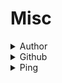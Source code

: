 # Misc



<details>

<summary>Author</summary>

Information about the authors

<pre><code><strong>- Developers
</strong>- Github
- Creation Date
- Language
- Coding Library
- Created Using
</code></pre>

</details>

<details>

<summary>Github</summary>

Milton GitHub Repository information

```
https://github.com/SoullessCookie/Milton-Reimagined
```

</details>

<details>

<summary>Ping</summary>

I feel like everyone should know what the ping command does....

```javascript
Server Latency
API Latency
```

</details>
